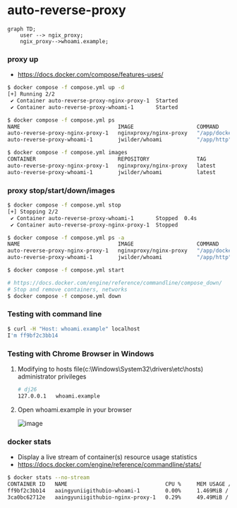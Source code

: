 # auto-reverse-proxy

```mermaid
graph TD;
    user --> ngix_proxy;
    ngix_proxy-->whoami.example;
```

### proxy up
- https://docs.docker.com/compose/features-uses/
```bash
$ docker compose -f compose.yml up -d
[+] Running 2/2
 ✔ Container auto-reverse-proxy-nginx-proxy-1  Started                                                                                                                                                                    0.0s 
 ✔ Container auto-reverse-proxy-whoami-1       Started 

$ docker compose -f compose.yml ps
NAME                               IMAGE                    COMMAND                                       SERVICE       CREATED         STATUS              PORTS
auto-reverse-proxy-nginx-proxy-1   nginxproxy/nginx-proxy   "/app/docker-entrypoint.sh forego start -r"   nginx-proxy   8 minutes ago   Up About a minute   0.0.0.0:8949->80/tcp, :::8949->80/tcp
auto-reverse-proxy-whoami-1        jwilder/whoami           "/app/http"                                   whoami        9 minutes ago   Up About a minute   8000/tcp

$ docker compose -f compose.yml images
CONTAINER                          REPOSITORY               TAG                 IMAGE ID            SIZE
auto-reverse-proxy-nginx-proxy-1   nginxproxy/nginx-proxy   latest              f0ee028e9dcd        203MB
auto-reverse-proxy-whoami-1        jwilder/whoami           latest              89be8564e650        10.1MB
```

### proxy stop/start/down/images
```bash
$ docker compose -f compose.yml stop
[+] Stopping 2/2
 ✔ Container auto-reverse-proxy-whoami-1       Stopped  0.4s 
 ✔ Container auto-reverse-proxy-nginx-proxy-1  Stopped

$ docker compose -f compose.yml ps -a
NAME                               IMAGE                    COMMAND                                       SERVICE       CREATED          STATUS                      PORTS
auto-reverse-proxy-nginx-proxy-1   nginxproxy/nginx-proxy   "/app/docker-entrypoint.sh forego start -r"   nginx-proxy   14 minutes ago   Exited (2) 26 seconds ago
auto-reverse-proxy-whoami-1        jwilder/whoami           "/app/http"                                   whoami        15 minutes ago   Exited (2) 26 seconds ag

$ docker compose -f compose.yml start

# https://docs.docker.com/engine/reference/commandline/compose_down/
# Stop and remove containers, networks
$ docker compose -f compose.yml down
```

### Testing with command line
```bash
$ curl -H "Host: whoami.example" localhost
I'm ff9bf2c3bb14
```

### Testing with Chrome Browser in Windows
1. Modifying to hosts file(c:\Windows\System32\drivers\etc\hosts) administrator privileges
    ```bash
    # dj26
    127.0.0.1	whoami.example
    ```

2. Open whoami.example in your browser

    ![image](https://github.com/dj-twenty-six/auto-reverse-proxy/assets/31847834/69629936-19ed-4c7a-b3d6-31d2f9935780)

### docker stats
- Display a live stream of container(s) resource usage statistics
- https://docs.docker.com/engine/reference/commandline/stats/
```bash
$ docker stats --no-stream
CONTAINER ID   NAME                               CPU %     MEM USAGE / LIMIT     MEM %     NET I/O           BLOCK I/O   PIDS
ff9bf2c3bb14   aaingyuniigithubio-whoami-1        0.00%     1.469MiB / 2.844GiB   0.05%     3.92kB / 1.56kB   0B / 0B     5
3ca0bc62712e   aaingyuniigithubio-nginx-proxy-1   0.29%     49.49MiB / 2.844GiB   1.70%     5.02kB / 4.01kB   0B / 0B     29
```
